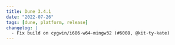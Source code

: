 ```yaml
---
title: Dune 3.4.1
date: "2022-07-26"
tags: [dune, platform, release]
changelog: |
  - Fix build on cygwin/i686-w64-mingw32 (#6008, @kit-ty-kate)
---
```

